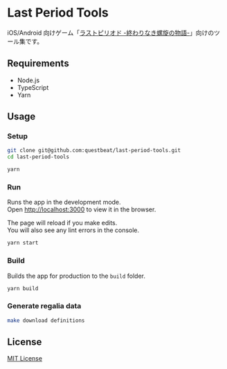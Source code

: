 # Last Period Tools

iOS/Android 向けゲーム「[ラストピリオド -終わりなき螺旋の物語-](http://lastperiod.happyelements.co.jp/)」向けのツール集です。


## Requirements

* Node.js
* TypeScript
* Yarn


## Usage

### Setup

```sh
git clone git@github.com:questbeat/last-period-tools.git
cd last-period-tools

yarn
```

### Run

Runs the app in the development mode.<br />
Open [http://localhost:3000](http://localhost:3000) to view it in the browser.

The page will reload if you make edits.<br />
You will also see any lint errors in the console.

```sh
yarn start
```

### Build

Builds the app for production to the `build` folder.

```sh
yarn build
```

### Generate regalia data

```sh
make download definitions
```


## License

[MIT License](https://github.com/questbeat/last-period-tools/blob/master/LICENSE)

